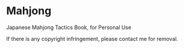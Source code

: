 # Mahjong
Japanese Mahjong Tactics Book, for Personal Use

If there is any copyright infringement, please contact me for removal.
